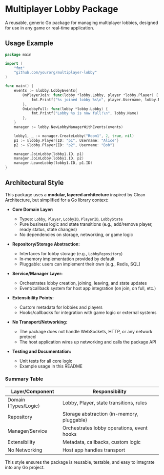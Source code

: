 # Multiplayer Lobby Package

A reusable, generic Go package for managing multiplayer lobbies, designed for use in any game or real-time application.

## Usage Example

```go
package main

import (
	"fmt"
	"github.com/yourorg/multiplayer-lobby"
)

func main() {
	events := &lobby.LobbyEvents{
		OnPlayerJoin: func(lobby *lobby.Lobby, player *lobby.Player) {
			fmt.Printf("%s joined lobby %s\n", player.Username, lobby.Name)
		},
		OnLobbyFull: func(lobby *lobby.Lobby) {
			fmt.Printf("Lobby %s is now full!\n", lobby.Name)
		},
	}
	manager := lobby.NewLobbyManagerWithEvents(events)

	lobby1, _ := manager.CreateLobby("Room1", 2, true, nil)
	p1 := &lobby.Player{ID: "p1", Username: "Alice"}
	p2 := &lobby.Player{ID: "p2", Username: "Bob"}

	manager.JoinLobby(lobby1.ID, p1)
	manager.JoinLobby(lobby1.ID, p2)
	manager.LeaveLobby(lobby1.ID, p1.ID)
}
```

## Architectural Style

This package uses a **modular, layered architecture** inspired by Clean Architecture, but simplified for a Go library context:

- **Core Domain Layer:**
  - Types: `Lobby`, `Player`, `LobbyID`, `PlayerID`, `LobbyState`
  - Pure business logic and state transitions (e.g., add/remove player, ready status, state changes)
  - No dependencies on storage, networking, or game logic

- **Repository/Storage Abstraction:**
  - Interfaces for lobby storage (e.g., `LobbyRepository`)
  - In-memory implementation provided by default
  - Pluggable: users can implement their own (e.g., Redis, SQL)

- **Service/Manager Layer:**
  - Orchestrates lobby creation, joining, leaving, and state updates
  - Event/callback system for host app integration (on join, on full, etc.)

- **Extensibility Points:**
  - Custom metadata for lobbies and players
  - Hooks/callbacks for integration with game logic or external systems

- **No Transport/Networking:**
  - The package does not handle WebSockets, HTTP, or any network protocol
  - The host application wires up networking and calls the package API

- **Testing and Documentation:**
  - Unit tests for all core logic
  - Example usage in this README

### Summary Table

| Layer/Component      | Responsibility                                 |
|----------------------|------------------------------------------------|
| Domain (Types/Logic) | Lobby, Player, state transitions, rules        |
| Repository           | Storage abstraction (in-memory, pluggable)     |
| Manager/Service      | Orchestrates lobby operations, event hooks     |
| Extensibility        | Metadata, callbacks, custom logic              |
| No Networking        | Host app handles transport                     |

This style ensures the package is reusable, testable, and easy to integrate into any Go project. 
